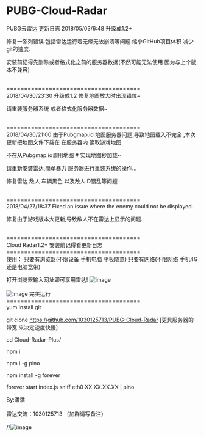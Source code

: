 # PUBG-Cloud-Radar
PUBG云雷达
更新日志
2018/05/03/6:48
升级成1.2+

修复一系列错误.包括雷达运行着无缘无故崩溃等问题.缩小GitHub项目体积 减少git的速度.

安装前记得先删除或者格式化之前的服务器数据(不然可能无法使用 因为与上个版本不兼容) 

<br>======================================</br>
2018/04/30/23:30
升级成1.2 修复地图放大时出现错位~

请重装服务器系统 或者格式化服务器数据~

<br>======================================</br>
2018/04/30/21:00
由于Pubgmap.io 地图服务器问题,导致地图载入不完全 ,本次更新把地图文件下载在 在服务器内 读取游戏地图

不在从Pubgmap.io调用地图  # 实现地图秒加载~

请重新安装雷达,简单暴力 服务器进行重装系统的操作...

修复雷达 敌人 车辆黑色 以及敌人ID错乱等问题

<br>======================================</br>
2018/04/27/18:37
Fixed an issue where the enemy could not be displayed.

修复由于游戏版本大更新,导致敌人不在雷达上显示的问题.

<br>======================================</br>
Cloud Radar1.2+ 安装前记得看更新日志
<br>======================================</br>
使用：
只要有浏览器(不限设备 手机电脑 平板随意) 只要有网络(不限网络 手机4G 还是电脑宽带)

打开浏览器输入网址即可享用雷达!
![image](https://github.com/1030125713/PUBG-Cloud-Radar/blob/master/1.jpg)
<br></br>
![image](https://github.com/1030125713/PUBG-Cloud-Radar/blob/master/3.jpg)
完美运行
<br>======================================</br>
yum install git

git clone https://github.com/1030125713/PUBG-Cloud-Radar [更具服务器的带宽 来决定速度快慢]

cd Cloud-Radar-Plus/

npm i

npm i -g pino

npm install -g forever

forever start index.js sniff eth0 XX.XX.XX.XX | pino

By:潘潘 <br></br>
雷达交流：1030125713  （加群请写备注）<br></br>//![image](https://github.com/1030125713/PUBG-Cloud-Radar/blob/master/2.jpg)
